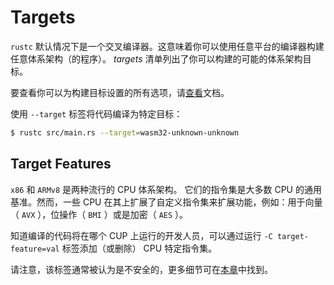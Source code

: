 # Targets

`rustc` 默认情况下是一个交叉编译器。这意味着你可以使用任意平台的编译器构建任意体系架构（的程序）。 *targets* 清单列出了你可以构建的可能的体系架构目标。

要查看你可以为构建目标设置的所有选项，请[查看](https://doc.rust-lang.org/nightly/nightly-rustc/rustc_target/spec/struct.Target.html)文档。

使用 `--target` 标签将代码编译为特定目标：

```bash
$ rustc src/main.rs --target=wasm32-unknown-unknown
```
## Target Features
`x86` 和 `ARMv8` 是两种流行的 CPU 体系架构。 它们的指令集是大多数 CPU 的通用基准。然而，一些 CPU 在其上扩展了自定义指令集来扩展功能，例如：用于向量（ `AVX` ），位操作（ `BMI` ）或是加密（ `AES` ）。

知道编译的代码将在哪个 CUP 上运行的开发人员，可以通过运行 `-C target-feature=val` 标签添加（或删除） CPU 特定指令集。

请注意，该标签通常被认为是不安全的，更多细节可在[本章](known-issues.md)中找到。
